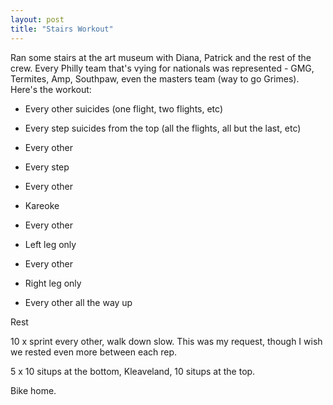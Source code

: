 ```yaml
---
layout: post
title: "Stairs Workout"
---
```


Ran some stairs at the art museum with Diana, Patrick and the rest of the crew. Every Philly team that's vying for nationals was represented - GMG, Termites, Amp, Southpaw, even the masters team (way to go Grimes). Here's the workout:

- Every other suicides (one flight, two flights, etc)
- Every step suicides from the top (all the flights, all but the last, etc)

- Every other
- Every step
- Every other
- Kareoke
- Every other
- Left leg only
- Every other
- Right leg only
- Every other all the way up

Rest

10 x sprint every other, walk down slow. This was my request, though I wish we rested even more between each rep.

5 x 10 situps at the bottom, Kleaveland, 10 situps at the top.

Bike home.
